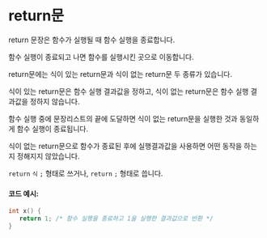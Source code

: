 # return문
return 문장은 함수가 실행될 때 함수 실행을 종료합니다. 

함수 실행이 종료되고 나면 함수를 실행시킨 곳으로 이동합니다. 

return문에는 식이 있는 return문과 식이 없는 return문 두 종류가 있습니다. 

식이 있는 return문은 함수 실행 결과값을 정하고, 식이 없는 return문은 함수 실행 결과값을 정하지 않습니다. 

함수 실행 중에 문장리스트의 끝에 도달하면 식이 없는 return문을 실행한 것과 동일하게 함수 실행이 종료됩니다.

식이 없는 return문으로 함수가 종료된 후에 실행결과값을 사용하면 어떤 동작을 하는지 정해지지 않았습니다.

`return` `식` `;` 형태로 쓰거나, `return` `;` 형태로 씁니다.


#### 코드 예시:
```c
int x() {
   return 1; /* 함수 실행을 종료하고 1을 실행한 결과값으로 반환 */
}
```
